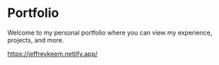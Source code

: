 # Portfolio

Welcome to my personal portfolio where you can view my experience, projects, and more.

https://jeffreykeem.netlify.app/